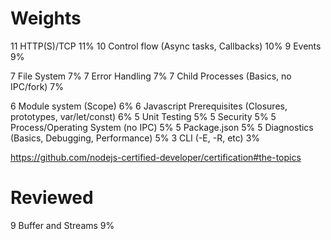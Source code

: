 # Weights

11 HTTP(S)/TCP 11%
10 Control flow (Async tasks, Callbacks) 10%
9 Events 9%

7 File System 7%
7 Error Handling 7%
7 Child Processes (Basics, no IPC/fork) 7%

6 Module system (Scope) 6%
6 Javascript Prerequisites (Closures, prototypes, var/let/const) 6%
5 Unit Testing 5%
5 Security 5%
5 Process/Operating System (no IPC) 5%
5 Package.json 5%
5 Diagnostics (Basics, Debugging, Performance) 5%
3 CLI (-E, -R, etc) 3%

https://github.com/nodejs-certified-developer/certification#the-topics

# Reviewed
9 Buffer and Streams 9%
